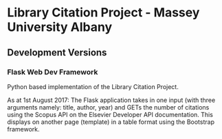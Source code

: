 # Library Citation Project - Massey University Albany 

## Development Versions

### Flask Web Dev Framework
Python based implementation of the Library Citation Project. 

As at 1st August 2017: The Flask application takes in one input (with three arguments namely: title, author, year) and GETs the number of citations using the Scopus API on the Elsevier Developer API documentation. This displays on another page (template) in a table format using the Bootstrap framework.
